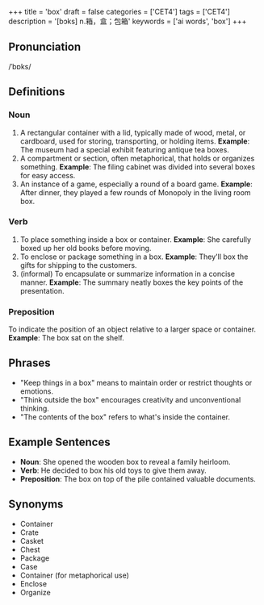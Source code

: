 +++
title = 'box'
draft = false
categories = ['CET4']
tags = ['CET4']
description = '[bɔks] n.箱，盒；包箱'
keywords = ['ai words', 'box']
+++

## Pronunciation
/ˈbɒks/

## Definitions
### Noun
1. A rectangular container with a lid, typically made of wood, metal, or cardboard, used for storing, transporting, or holding items. **Example**: The museum had a special exhibit featuring antique tea boxes.
2. A compartment or section, often metaphorical, that holds or organizes something. **Example**: The filing cabinet was divided into several boxes for easy access.
3. An instance of a game, especially a round of a board game. **Example**: After dinner, they played a few rounds of Monopoly in the living room box.

### Verb
1. To place something inside a box or container. **Example**: She carefully boxed up her old books before moving.
2. To enclose or package something in a box. **Example**: They'll box the gifts for shipping to the customers.
3. (informal) To encapsulate or summarize information in a concise manner. **Example**: The summary neatly boxes the key points of the presentation.

### Preposition
To indicate the position of an object relative to a larger space or container. **Example**: The box sat on the shelf.

## Phrases
- "Keep things in a box" means to maintain order or restrict thoughts or emotions.
- "Think outside the box" encourages creativity and unconventional thinking.
- "The contents of the box" refers to what's inside the container.

## Example Sentences
- **Noun**: She opened the wooden box to reveal a family heirloom.
- **Verb**: He decided to box his old toys to give them away.
- **Preposition**: The box on top of the pile contained valuable documents.

## Synonyms
- Container
- Crate
- Casket
- Chest
- Package
- Case
- Container (for metaphorical use)
- Enclose
- Organize
